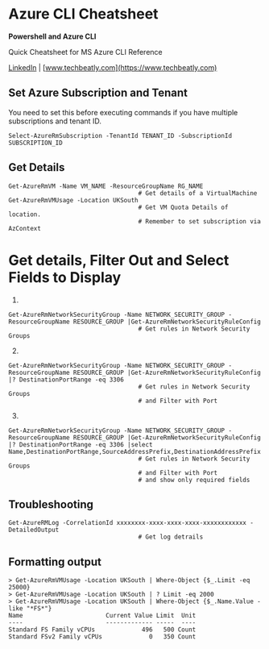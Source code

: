 # Azure CLI Cheatsheet
**Powershell and Azure CLI**

Quick Cheatsheet for MS Azure CLI Reference

[LinkedIn](http://bit.ly/gineesh) | [www.techbeatly.com](https://www.techbeatly.com)


## Set Azure Subscription and Tenant
You need to set this before executing commands if you have multiple subscriptions and tenant ID.
```
Select-AzureRmSubscription -TenantId TENANT_ID -SubscriptionId SUBSCRIPTION_ID
```

## Get Details
```
Get-AzureRmVM -Name VM_NAME -ResourceGroupName RG_NAME
                                    # Get details of a VirtualMachine           
Get-AzureRmVMUsage -Location UKSouth                                    
                                    # Get VM Quota Details of location. 
                                    # Remember to set subscription via AzContext
```
# Get details, Filter Out and Select Fields to Display
1)
```
Get-AzureRmNetworkSecurityGroup -Name NETWORK_SECURITY_GROUP -ResourceGroupName RESOURCE_GROUP |Get-AzureRmNetworkSecurityRuleConfig
                                    # Get rules in Network Security Groups 
```
2)
```
Get-AzureRmNetworkSecurityGroup -Name NETWORK_SECURITY_GROUP -ResourceGroupName RESOURCE_GROUP |Get-AzureRmNetworkSecurityRuleConfig |? DestinationPortRange -eq 3306   
                                    # Get rules in Network Security Groups 
                                    # and Filter with Port
```
3)
```
Get-AzureRmNetworkSecurityGroup -Name NETWORK_SECURITY_GROUP -ResourceGroupName RESOURCE_GROUP |Get-AzureRmNetworkSecurityRuleConfig |? DestinationPortRange -eq 3306 |select Name,DestinationPortRange,SourceAddressPrefix,DestinationAddressPrefix    
                                    # Get rules in Network Security Groups 
                                    # and Filter with Port
                                    # and show only required fields
```

## Troubleshooting
```
Get-AzureRMLog -CorrelationId xxxxxxxx-xxxx-xxxx-xxxx-xxxxxxxxxxxx -DetailedOutput
                                    # Get log detrails
```

## Formatting output
```
> Get-AzureRmVMUsage -Location UKSouth | Where-Object {$_.Limit -eq 25000}
> Get-AzureRmVMUsage -Location UKSouth | ? Limit -eq 2000
> Get-AzureRmVMUsage -Location UKSouth | Where-Object {$_.Name.Value -like "*FS*"}
Name                       Current Value Limit  Unit
----                       ------------- -----  ----
Standard FS Family vCPUs             496   500 Count
Standard FSv2 Family vCPUs             0   350 Count

```
